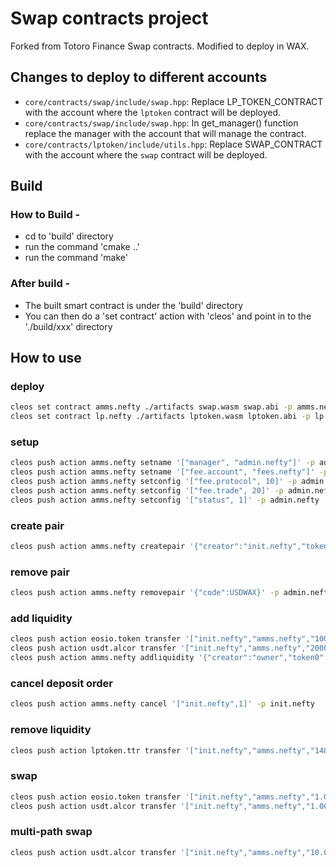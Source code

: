 # Swap contracts project

Forked from Totoro Finance Swap contracts. Modified to deploy in WAX.

## Changes to deploy to different accounts

* `core/contracts/swap/include/swap.hpp`: Replace LP_TOKEN_CONTRACT with the account where the `lptoken` contract will be deployed.
* `core/contracts/swap/include/swap.hpp`: In get_manager() function replace the manager with the account that will manage the contract.
* `core/contracts/lptoken/include/utils.hpp`: Replace SWAP_CONTRACT with the account where the `swap` contract will be deployed.

## Build

### How to Build -
   - cd to 'build' directory
   - run the command 'cmake ..'
   - run the command 'make'

### After build -
   - The built smart contract is under the 'build' directory
   - You can then do a 'set contract' action with 'cleos' and point in to the './build/xxx' directory

## How to use

### deploy

```bash
cleos set contract amms.nefty ./artifacts swap.wasm swap.abi -p amms.nefty@active
cleos set contract lp.nefty ./artifacts lptoken.wasm lptoken.abi -p lp.nefty@active
```

### setup

```bash
cleos push action amms.nefty setname '["manager", "admin.nefty"]' -p admin.nefty  
cleos push action amms.nefty setname '["fee.account", "fees.nefty"]' -p admin.nefty  
cleos push action amms.nefty setconfig '["fee.protocol", 10]' -p admin.nefty  
cleos push action amms.nefty setconfig '["fee.trade", 20]' -p admin.nefty  
cleos push action amms.nefty setconfig '["status", 1]' -p admin.nefty  
```

### create pair

```bash
cleos push action amms.nefty createpair '{"creator":"init.nefty","token0":{"contract":"eosio.token","sym":"8,WAX"},"token1":{"contract":"usdt.alcor","sym":"4,USDT"}}' -p init.nefty
```

### remove pair

```bash
cleos push action amms.nefty removepair '{"code":USDWAX}' -p admin.nefty  
```

### add liquidity

```bash
cleos push action eosio.token transfer '["init.nefty","amms.nefty","1000.00000000 WAX","deposit_to_pair:8,WAX@eosio.token4,USDT@testbagzbag1-usdt.alcor"]' -p init.nefty  
cleos push action usdt.alcor transfer '["init.nefty","amms.nefty","2000.0000 USDT","deposit_to_pair:8,WAX@eosio.token4,USDT@testbagzbag1-usdt.alcor"]' -p init.nefty  
cleos push action amms.nefty addliquidity '{"creator":"owner","token0":{"contract":"eosio.token","sym":"8,WAX"},"token1":{"contract":"usdt.alcor","sym":"4,USDT"}}' -p init.nefty  
```

### cancel deposit order

```bash
cleos push action amms.nefty cancel '["init.nefty",1]' -p init.nefty  
```

### remove liquidity

```bash
cleos push action lptoken.ttr transfer '["init.nefty","amms.nefty","14832396 USDWAX",""]' -p init.nefty  
```

### swap

```bash
cleos push action eosio.token transfer '["init.nefty","amms.nefty","1.00000000 WAX","swap:USDWAX"]' -p init.nefty  
cleos push action usdt.alcor transfer '["init.nefty","amms.nefty","1.0000 USDT","swap:USDWAX"]' -p init.nefty  
```

### multi-path swap

```bash
cleos push action usdt.alcor transfer '["init.nefty","amms.nefty","10.0000 USDT","swap:NEFWAX-USDWAX"]' -p init.nefty  
```

